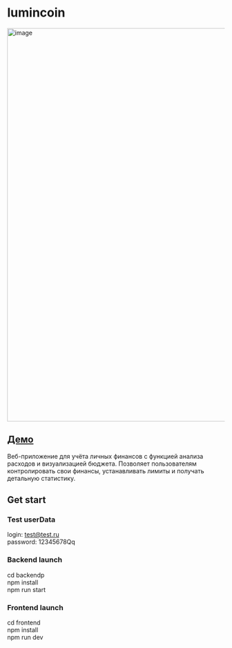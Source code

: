 # lumincoin

<img width="1360" height="911" alt="image" src="https://github.com/user-attachments/assets/9add64a9-1f72-43f6-9608-bacfc2be9586" />

## <a href="https://dron-olya7.github.io/lumincoin/">Демо</a>

Веб-приложение для учёта личных финансов с функцией анализа расходов и визуализацией бюджета. Позволяет пользователям контролировать свои финансы, устанавливать лимиты и получать детальную статистику.

## Get start

### Test userData

login: test@test.ru <br>
password: 12345678Qq

### Backend launch


cd backendp <br>
npm install <br>
npm run start 

### Frontend launch

cd frontend <br>
npm install <br>
npm run dev

